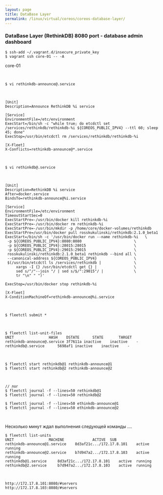 ```yaml
---
layout: page
title: DataBase Layer
permalink: /linux/virtual/coreos/coreos-database-layer/
---
```



### DataBase Layer (RethinkDB) 8080 port - database admin dashboard


    $ ssh-add ~/.vagrant.d/insecure_private_key
    $ vagrant ssh core-01 -- -A


core-01

<br/>

    $ vi rethinkdb-announce@.service

<br/>

    [Unit]
    Description=Announce RethinkDB %i service

    [Service]
    EnvironmentFile=/etc/environment
    ExecStart=/bin/sh -c "while true; do etcdctl set /services/rethinkdb/rethinkdb-%i ${COREOS_PUBLIC_IPV4} --ttl 60; sleep 45; done"
    ExecStop=/usr/bin/etcdctl rm /services/rethinkdb/rethinkdb-%i

    [X-Fleet]
    X-Conflicts=rethinkdb-announce@*.service

<br/>

    $ vi rethinkdb@.service

<br/>

    [Unit]
    Description=RethinkDB %i service
    After=docker.service
    BindsTo=rethinkdb-announce@%i.service

    [Service]
    EnvironmentFile=/etc/environment
    TimeoutStartSec=0
    ExecStartPre=-/usr/bin/docker kill rethinkdb-%i
    ExecStartPre=-/usr/bin/docker rm rethinkdb-%i
    ExecStartPre=-/usr/bin/mkdir -p /home/core/docker-volumes/rethinkdb
    ExecStartPre=/usr/bin/docker pull rosskukulinski/rethinkdb:2.1.0_beta1
    ExecStart=/bin/sh -c '/usr/bin/docker run --name rethinkdb-%i   \
     -p ${COREOS_PUBLIC_IPV4}:8080:8080                        \
     -p ${COREOS_PUBLIC_IPV4}:28015:28015                      \
     -p ${COREOS_PUBLIC_IPV4}:29015:29015                      \
     rosskukulinski/rethinkdb:2.1.0_beta1 rethinkdb --bind all \
     --canonical-address ${COREOS_PUBLIC_IPV4}                 \
     $(/usr/bin/etcdctl ls /services/rethinkdb |               \
         xargs -I {} /usr/bin/etcdctl get {} |                 \
         sed s/^/"--join "/ | sed s/$/":29015"/ |              \
         tr "\n" " ")'

    ExecStop=/usr/bin/docker stop rethinkdb-%i

    [X-Fleet]
    X-ConditionMachineOf=rethinkdb-announce@%i.service


<br/>

    $ fleetctl submit *


<br/>

    $ fleetctl list-unit-files
    UNIT				HASH	DSTATE		STATE		TARGET
    rethinkdb-announce@.service	3f7611a	inactive	inactive	-
    rethinkdb@.service		5698af1	inactive	inactive	-


<br/>

    $ fleetctl start rethinkdb@1 rethinkdb-announce@1
    $ fleetctl start rethinkdb@2 rethinkdb-announce@2




<br/>

    // лог
    $ fleetctl journal -f --lines=50 rethinkdb@1
    $ fleetctl journal -f --lines=50 rethinkdb@2

    $ fleetctl journal -f --lines=50 ethinkdb-announce@1
    $ fleetctl journal -f --lines=50 ethinkdb-announce@2

<br/>

Несколько минут ждал выполнения следующей команды ....

    $ fleetctl list-units
    UNIT				MACHINE				ACTIVE	SUB
    rethinkdb-announce@1.service	8d3af21c.../172.17.8.101	active	running
    rethinkdb-announce@2.service	b7d947a2.../172.17.8.103	active	running
    rethinkdb@1.service		8d3af21c.../172.17.8.101	active	running
    rethinkdb@2.service		b7d947a2.../172.17.8.103	active	running

<br/>

    http://172.17.8.101:8080/#servers
    http://172.17.8.103:8080/#servers
